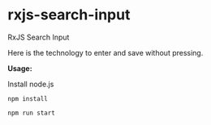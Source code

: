 # rxjs-search-input
RxJS Search Input

Here is the technology to enter and save without pressing. 

**Usage:**

Install node.js

`npm install`

`npm run start`
